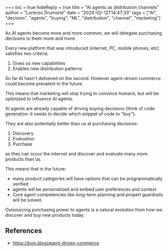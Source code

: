 +++
toc = true
hideReply = true
title = "AI agents as distribution channels"
author = "Lorenzo Drumond"
date = "2024-02-12T14:47:33"
tags = ["AI",  "decision",  "agents",  "buying",  "ML",  "distribution",  "channel",  "marketing"]
+++



As AI agents become more and more common, we will delegate purchasing decisions to them more and more.

Every new platform that was introduced (internet, PC, mobile phones, etc) satisfies two criteria:

1. Gives us new capabilities
2. Enables new distribution patterns

So far AI hasn't delivered on the second. However agent-driven commerce could become prevalent in the future.

This means that marketing will stop trying to convince humans, but will be optimized to influence AI agents.

AI agents are already capable of driving buying decisions (think of code generation: it needs to decide which snippet of code to "buy").

They are also potentially better than us at purchasing decisions:

1. Discovery
2. Evaluation
3. Purchase

as they can scour the internet and discover and evaluate many more products than us.

This means that in the future:

- many product categories will have options that can be programmatically verified
- agents will be personalized and embed user preferences and context
-  Core agent competencies like long-term planning and propert guardrails will be solved.

Outsourcing purchasing power to agents is a natural evolution from how we discover and buy new products today.

## References
- https://kojo.blog/agent-driven-commerce
